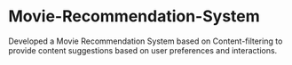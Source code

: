 # Movie-Recommendation-System
Developed a Movie Recommendation System based on Content-filtering to provide content suggestions based on user preferences and interactions.

